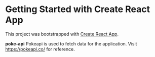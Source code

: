 # Getting Started with Create React App

This project was bootstrapped with [Create React App](https://github.com/facebook/create-react-app).

**poke-api**
Pokeapi is used to fetch data for the application. Visit https://pokeapi.co/ for reference.

